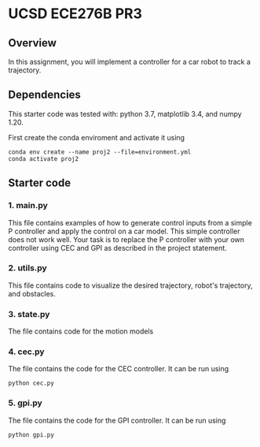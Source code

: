 # UCSD ECE276B PR3 

## Overview
In this assignment, you will implement a controller for a car robot to track a trajectory.

## Dependencies
This starter code was tested with: python 3.7, matplotlib 3.4, and numpy 1.20. 

First create the conda enviroment and activate it using 
```
conda env create --name proj2 --file=environment.yml
conda activate proj2
```

## Starter code
### 1. main.py
This file contains examples of how to generate control inputs from a simple P controller and apply the control on a car model. This simple controller does not work well. Your task is to replace the P controller with your own controller using CEC and GPI as described in the project statement.

### 2. utils.py
This file contains code to visualize the desired trajectory, robot's trajectory, and obstacles.

### 3. state.py
The file contains code for the motion models

### 4. cec.py
The file contains the code for the CEC controller. It can be run using 
```
python cec.py
```

### 5. gpi.py
The file contains the code for the GPI controller. It can be run using
```
python gpi.py
```

